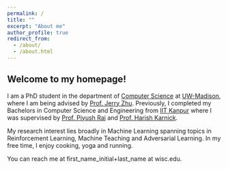 ```yaml
---
permalink: /
title: ""
excerpt: "About me"
author_profile: true
redirect_from: 
  - /about/
  - /about.html
---
```


## Welcome to my homepage!

I am a PhD student in the department of [Computer Science](https://www.cs.wisc.edu/) at [UW-Madison](https://www.wisc.edu/), where I am being advised by [Prof. Jerry Zhu](http://pages.cs.wisc.edu/~jerryzhu/index.html). Previously, I completed my Bachelors in Computer Science and Engineering from [IIT Kanpur](https://cse.iitk.ac.in) where I was supervised by [Prof. Piyush Rai](https://www.cse.iitk.ac.in/users/piyush/) and [Prof. Harish Karnick](https://iitk.ac.in/new/dr-harish-karnick).

My research interest lies broadly in Machine Learning spanning topics in Reinforcement Learning, Machine Teaching and Adversarial Learning. In my free time, I enjoy cooking, yoga and running. 

You can reach me at first_name_initial+last_name at wisc.edu.
